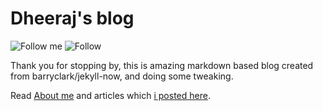 # Dheeraj's blog
![Follow me](https://img.shields.io/twitter/follow/thedijje?style=social) ![Follow](https://img.shields.io/github/followers/thedijje?label=Follow&style=social)

Thank you for stopping by, this is amazing markdown based blog created from barryclark/jekyll-now, and doing some tweaking.

Read [About me](https://thedijje.com) and articles which [i posted here](https://thedijje.com/blog/). 
